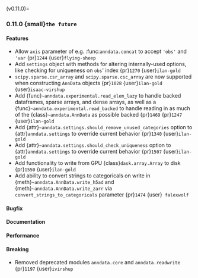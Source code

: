 (v0.11.0)=
### 0.11.0 {small}`the future`

#### Features

* Allow `axis` parameter of e.g. :func:`anndata.concat` to accept `'obs'` and `'var` {pr}`1244` {user}`flying-sheep`
* Add `settings` object with methods for altering internally-used options, like checking for uniqueness on `obs`' index {pr}`1270` {user}`ilan-gold`
* `scipy.sparse.csr_array` and `scipy.sparse.csc_array` are now supported when constructing `AnnData` objects {pr}`1028` {user}`ilan-gold` {user}`isaac-virshup`
* Add {func}`~anndata.experimental.read_elem_lazy` to handle backed dataframes, sparse arrays, and dense arrays, as well as a {func}`~anndata.experimental.read_backed` to handle reading in as much of the {class}`~anndata.AnnData` as possible backed {pr}`1469` {pr}`1247` {user}`ilan-gold`
* Add {attr}`~anndata.settings.should_remove_unused_categories` option to {attr}`anndata.settings` to override current behavior {pr}`1340` {user}`ilan-gold`
* Add {attr}`~anndata.settings.should_check_uniqueness` option to {attr}`anndata.settings` to override current behavior {pr}`1507` {user}`ilan-gold`
* Add functionality to write from GPU {class}`dask.array.Array` to disk {pr}`1550` {user}`ilan-gold`
* Add ability to convert strings to categoricals on write in {meth}`~anndata.AnnData.write_h5ad` and {meth}`~anndata.AnnData.write_zarr` via `convert_strings_to_categoricals` parameter {pr}`1474` {user}` falexwolf`

#### Bugfix

#### Documentation

#### Performance

#### Breaking

* Removed deprecated modules `anndata.core` and `anndata.readwrite` {pr}`1197` {user}`ivirshup`
